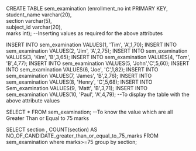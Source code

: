 CREATE TABLE sem_examination (enrollment_no int PRIMARY KEY,
                      student_name varchar(20),                       
                      section varchar(5),                          
                      subject_id varchar(20),                          
                      marks int);
--Inserting values as required for the above attributes

INSERT INTO  sem_examination VALUES(1, 'Tim', 'A',1,70);
INSERT INTO  sem_examination VALUES(2, 'Jim', 'A',2,75);
INSERT INTO  sem_examination VALUES(3, 'Kim', 'B',3,65);
INSERT INTO  sem_examination VALUES(4, 'Tom', 'B',4,77);
INSERT INTO  sem_examination VALUES(5, 'John','C',5,60);
INSERT INTO  sem_examination VALUES(6, 'Joe', 'C',1,82);
INSERT INTO  sem_examination VALUES(7, 'James', 'B',2,76);
INSERT INTO  sem_examination VALUES(8, 'Henry', 'C',5,68);
INSERT INTO  Sem_examination VALUES(9, 'Matt', 'B',3,71);
INSERT INTO  sem_examination VALUES(10, 'Paul', 'A',4,79);
--To display the table with the above attribute values

SELECT * FROM sem_examination;
--To know the value which are all Greater Than or Equal to 75 marks

SELECT section , COUNT(section) AS NO_OF_CANDIDATE_greater_than_or_equal_to_75_marks
FROM sem_examination where marks>=75 group by section;
